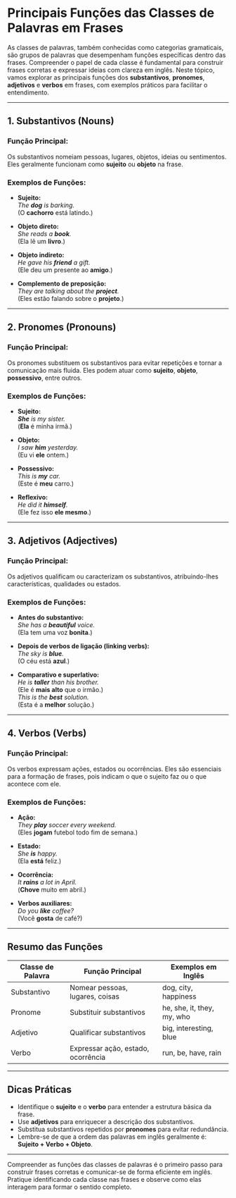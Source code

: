 
# Principais Funções das Classes de Palavras em Frases

As classes de palavras, também conhecidas como categorias gramaticais, são grupos de palavras que desempenham funções específicas dentro das frases. Compreender o papel de cada classe é fundamental para construir frases corretas e expressar ideias com clareza em inglês. Neste tópico, vamos explorar as principais funções dos **substantivos**, **pronomes**, **adjetivos** e **verbos** em frases, com exemplos práticos para facilitar o entendimento.

---

## 1. Substantivos (Nouns)

### Função Principal:
Os substantivos nomeiam pessoas, lugares, objetos, ideias ou sentimentos. Eles geralmente funcionam como **sujeito** ou **objeto** na frase.

### Exemplos de Funções:
- **Sujeito:**  
  _The **dog** is barking._  
  (O **cachorro** está latindo.)

- **Objeto direto:**  
  _She reads a **book**._  
  (Ela lê um **livro**.)

- **Objeto indireto:**  
  _He gave his **friend** a gift._  
  (Ele deu um presente ao **amigo**.)

- **Complemento de preposição:**  
  _They are talking about the **project**._  
  (Eles estão falando sobre o **projeto**.)

---

## 2. Pronomes (Pronouns)

### Função Principal:
Os pronomes substituem os substantivos para evitar repetições e tornar a comunicação mais fluida. Eles podem atuar como **sujeito**, **objeto**, **possessivo**, entre outros.

### Exemplos de Funções:
- **Sujeito:**  
  _**She** is my sister._  
  (**Ela** é minha irmã.)

- **Objeto:**  
  _I saw **him** yesterday._  
  (Eu vi **ele** ontem.)

- **Possessivo:**  
  _This is **my** car._  
  (Este é **meu** carro.)

- **Reflexivo:**  
  _He did it **himself**._  
  (Ele fez isso **ele mesmo**.)

---

## 3. Adjetivos (Adjectives)

### Função Principal:
Os adjetivos qualificam ou caracterizam os substantivos, atribuindo-lhes características, qualidades ou estados.

### Exemplos de Funções:
- **Antes do substantivo:**  
  _She has a **beautiful** voice._  
  (Ela tem uma voz **bonita**.)

- **Depois de verbos de ligação (linking verbs):**  
  _The sky is **blue**._  
  (O céu está **azul**.)

- **Comparativo e superlativo:**  
  _He is **taller** than his brother._  
  (Ele é **mais alto** que o irmão.)  
  _This is the **best** solution._  
  (Esta é a **melhor** solução.)

---

## 4. Verbos (Verbs)

### Função Principal:
Os verbos expressam ações, estados ou ocorrências. Eles são essenciais para a formação de frases, pois indicam o que o sujeito faz ou o que acontece com ele.

### Exemplos de Funções:
- **Ação:**  
  _They **play** soccer every weekend._  
  (Eles **jogam** futebol todo fim de semana.)

- **Estado:**  
  _She **is** happy._  
  (Ela **está** feliz.)

- **Ocorrência:**  
  _It **rains** a lot in April._  
  (**Chove** muito em abril.)

- **Verbos auxiliares:**  
  _Do you **like** coffee?_  
  (Você **gosta** de café?)

---

## Resumo das Funções

| Classe de Palavra | Função Principal                  | Exemplos em Inglês           |
|-------------------|-----------------------------------|------------------------------|
| Substantivo       | Nomear pessoas, lugares, coisas   | dog, city, happiness         |
| Pronome           | Substituir substantivos           | he, she, it, they, my, who   |
| Adjetivo          | Qualificar substantivos           | big, interesting, blue       |
| Verbo             | Expressar ação, estado, ocorrência| run, be, have, rain          |

---

## Dicas Práticas

- Identifique o **sujeito** e o **verbo** para entender a estrutura básica da frase.
- Use **adjetivos** para enriquecer a descrição dos substantivos.
- Substitua substantivos repetidos por **pronomes** para evitar redundância.
- Lembre-se de que a ordem das palavras em inglês geralmente é: **Sujeito + Verbo + Objeto**.

---

Compreender as funções das classes de palavras é o primeiro passo para construir frases corretas e comunicar-se de forma eficiente em inglês. Pratique identificando cada classe nas frases e observe como elas interagem para formar o sentido completo.
```
